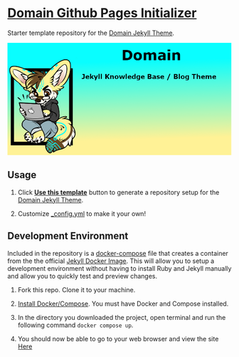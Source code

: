# [Domain Github Pages Initializer](https://lumunix.github.io/Domain-Github-Pages-Initializer/)
Starter template repository for the [Domain Jekyll Theme](https://github.com/Lumunix/Domain).

![Project-Banner](/readme/project-banner.png)


## Usage

1. Click [**Use this template**](https://github.com/Lumunix/domain-github-pages-initializer/generate) button to generate a repository setup for the
[Domain Jekyll Theme](https://github.com/Lumunix/Domain).

2. Customize [_config.yml](https://github.com/Lumunix/Domain-Github-Pages-Initializer/blob/main/_config.yml) to make it your own!

## Development Environment
Included in the repository is a [docker-compose](./docker-compose.yml) file that creates a container from the the official [Jekyll Docker Image](https://hub.docker.com/r/jekyll/jekyll/). This will allow you to setup a development environment without having to install Ruby and Jekyll manually and allow you to quickly test and preview changes.


1. Fork this repo. Clone it to your machine.

2. [Install Docker/Compose](https://docs.docker.com/compose/install/). You must have Docker and Compose installed.

3. In the directory you downloaded the project, open terminal and run the following command `docker compose up`.

4. You should now be able to go to your web browser and view the site [Here](http://127.0.0.1:4000/)
